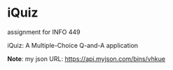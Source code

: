 # iQuiz
assignment for INFO 449

iQuiz: A Multiple-Choice Q-and-A application

**Note**: my json URL: https://api.myjson.com/bins/vhkue

